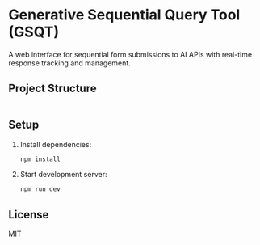 # Generative Sequential Query Tool (GSQT)

A web interface for sequential form submissions to AI APIs with real-time response tracking and management.

## Project Structure

```

```

## Setup

1. Install dependencies:
   ```bash
   npm install
   ```

2. Start development server:
   ```bash
   npm run dev
   ```

## License

MIT


